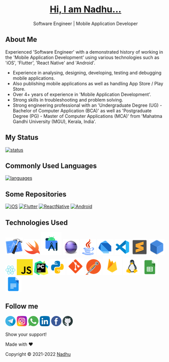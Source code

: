 <h1 align="center">
  <a href="https://github.com/iamnadhu">
    Hi, I am Nadhu...
  </a>
</h1>

<p align="center">
  Software Engineer | Mobile Application Developer
</p>

## About Me
Experienced 'Software Engineer' with a demonstrated history of working in the 'Mobile Application Development' using various technologies such as 'iOS', 'Flutter', 'React Native' and 'Android'.

- Experience in analysing, designing, developing, testing and debugging mobile applications. 
- Also publishing mobile applications as well as handling App Store / Play Store.
- Over 4+ years of experience in 'Mobile Application Development'.
- Strong skills in troubleshooting and problem solving.
- Strong engineering professional with an 'Undergraduate Degree (UG) - Bachelor of Computer Application (BCA)' as well as 'Postgraduate Degree (PG) - Master of Computer Applications (MCA)' from 'Mahatma Gandhi University (MGU), Kerala, India'.


## My Status
[![status](https://github-readme-stats.vercel.app/api?username=iamnadhu&show_icons=true&theme=radical)](https://github.com/iamnadhu)


## Commonly Used Languages
[![languages](https://github-readme-stats.vercel.app/api/top-langs/?username=iamnadhu&langs_count=8)](https://github.com/iamnadhu)


## Some Repositories
[![iOS](https://github-readme-stats.vercel.app/api/pin/?username=iamnadhu&repo=iOS)](https://github.com/iamnadhu/iOS)
[![Flutter](https://github-readme-stats.vercel.app/api/pin/?username=iamnadhu&repo=Flutter)](https://github.com/iamnadhu/Flutter)
[![ReactNative](https://github-readme-stats.vercel.app/api/pin/?username=iamnadhu&repo=ReactNative)](https://github.com/iamnadhu/ReactNative)
[![Android](https://github-readme-stats.vercel.app/api/pin/?username=iamnadhu&repo=Android)](https://github.com/iamnadhu/Android)


## Technologies Used
[<img src="https://github.com/iamnadhu/iamnadhu/blob/main/Resources/xcode-icon.png">](https://github.com/iamnadhu)
[<img src="https://github.com/iamnadhu/iamnadhu/blob/main/Resources/swift-icon.png">](https://github.com/iamnadhu)
[<img src="https://github.com/iamnadhu/iamnadhu/blob/main/Resources/android-studio-icon.png">](https://github.com/iamnadhu)
[<img src="https://github.com/iamnadhu/iamnadhu/blob/main/Resources/eclipse-icon.png">](https://github.com/iamnadhu)
[<img src="https://github.com/iamnadhu/iamnadhu/blob/main/Resources/java-icon.png">](https://github.com/iamnadhu)
[<img src="https://github.com/iamnadhu/iamnadhu/blob/main/Resources/dart-icon.png">](https://github.com/iamnadhu)
[<img src="https://github.com/iamnadhu/iamnadhu/blob/main/Resources/vs-code-icon.png">](https://github.com/iamnadhu)
[<img src="https://github.com/iamnadhu/iamnadhu/blob/main/Resources/sublime-icon.png">](https://github.com/iamnadhu)
[<img src="https://github.com/iamnadhu/iamnadhu/blob/main/Resources/netbeans-icon.png">](https://github.com/iamnadhu)
[<img src="https://github.com/iamnadhu/iamnadhu/blob/main/Resources/react-native-icon.png">](https://github.com/iamnadhu)
[<img src="https://github.com/iamnadhu/iamnadhu/blob/main/Resources/java-script-icon.png">](https://github.com/iamnadhu)
[<img src="https://github.com/iamnadhu/iamnadhu/blob/main/Resources/pycharm-icon.png">](https://github.com/iamnadhu)
[<img src="https://github.com/iamnadhu/iamnadhu/blob/main/Resources/python-icon.png">](https://github.com/iamnadhu)
[<img src="https://github.com/iamnadhu/iamnadhu/blob/main/Resources/git-icon.png">](https://github.com/iamnadhu)
[<img src="https://github.com/iamnadhu/iamnadhu/blob/main/Resources/postman-icon.png">](https://github.com/iamnadhu)
[<img src="https://github.com/iamnadhu/iamnadhu/blob/main/Resources/firebase-icon.png">](https://github.com/iamnadhu)
[<img src="https://github.com/iamnadhu/iamnadhu/blob/main/Resources/linux-icon.png">](https://github.com/iamnadhu)
[<img src="https://github.com/iamnadhu/iamnadhu/blob/main/Resources/google-sheet-icon.png">](https://github.com/iamnadhu)
[<img src="https://github.com/iamnadhu/iamnadhu/blob/main/Resources/google-doc-icon.png">](https://github.com/iamnadhu)


## Follow me
[<img src="https://github.com/iamnadhu/iamnadhu/blob/main/Resources/telegram-icon.png">](https://t.me/iamnadhu)
[<img src="https://github.com/iamnadhu/iamnadhu/blob/main/Resources/instagram-icon.png">](https://www.instagram.com/iamnadhu/)
[<img src="https://github.com/iamnadhu/iamnadhu/blob/main/Resources/whatsapp-icon.png">](https://api.whatsapp.com/send?phone=917293451396&lang=en)
[<img src="https://github.com/iamnadhu/iamnadhu/blob/main/Resources/linkedin-icon.png">](https://www.linkedin.com/in/iamnadhu/)
[<img src="https://github.com/iamnadhu/iamnadhu/blob/main/Resources/facebook-icon.png">](https://www.facebook.com/iamnadhu/)
[<img src="https://github.com/iamnadhu/iamnadhu/blob/main/Resources/github-icon.png">](https://github.com/iamnadhu)


Show your support!


Made with ❤️


Copyright © 2021-2022 [Nadhu](https://linktr.ee/iamnadhu)
